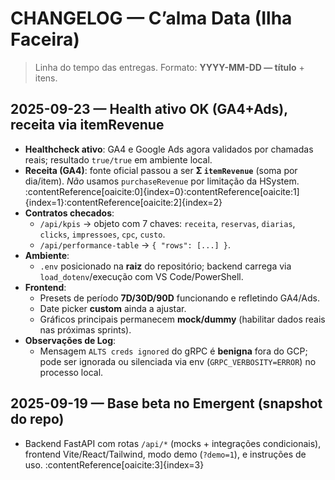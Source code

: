# CHANGELOG — C’alma Data (Ilha Faceira)

> Linha do tempo das entregas. Formato: **YYYY-MM-DD — título** + itens.

## 2025-09-23 — Health ativo OK (GA4+Ads), receita via itemRevenue
- **Healthcheck ativo**: GA4 e Google Ads agora validados por chamadas reais; resultado `true/true` em ambiente local.
- **Receita (GA4)**: fonte oficial passou a ser **Σ `itemRevenue`** (soma por dia/item). *Não* usamos `purchaseRevenue` por limitação da HSystem. :contentReference[oaicite:0]{index=0}:contentReference[oaicite:1]{index=1}:contentReference[oaicite:2]{index=2}
- **Contratos checados**:
  - `/api/kpis` → objeto com 7 chaves: `receita`, `reservas`, `diarias`, `clicks`, `impressoes`, `cpc`, `custo`.
  - `/api/performance-table` → `{ "rows": [...] }`.
- **Ambiente**:
  - `.env` posicionado na **raiz** do repositório; backend carrega via `load_dotenv`/execução com VS Code/PowerShell.
- **Frontend**:
  - Presets de período **7D/30D/90D** funcionando e refletindo GA4/Ads.
  - Date picker **custom** ainda a ajustar.
  - Gráficos principais permanecem **mock/dummy** (habilitar dados reais nas próximas sprints).
- **Observações de Log**:
  - Mensagem `ALTS creds ignored` do gRPC é **benigna** fora do GCP; pode ser ignorada ou silenciada via env (`GRPC_VERBOSITY=ERROR`) no processo local.

## 2025-09-19 — Base beta no Emergent (snapshot do repo)
- Backend FastAPI com rotas `/api/*` (mocks + integrações condicionais), frontend Vite/React/Tailwind, modo demo (`?demo=1`), e instruções de uso. :contentReference[oaicite:3]{index=3}
